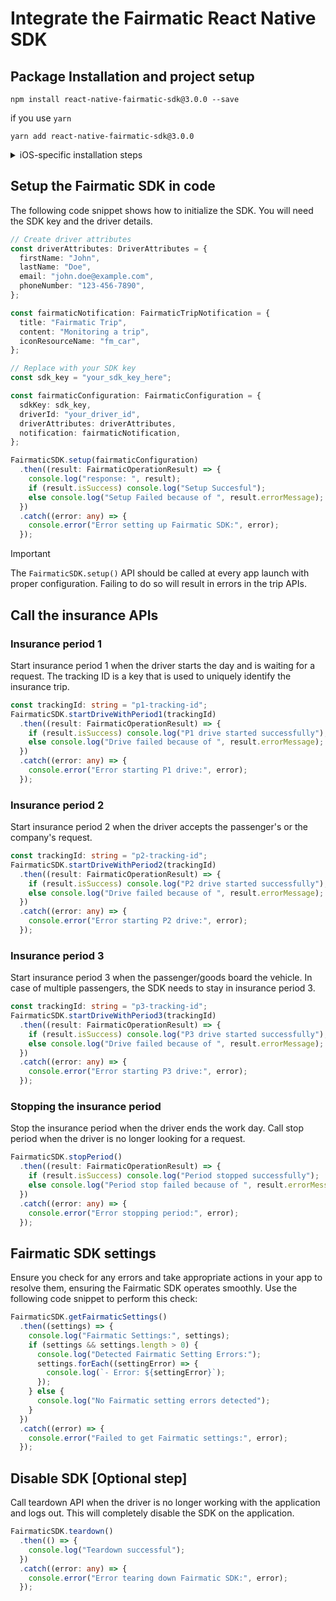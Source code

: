 # Integrate the Fairmatic React Native SDK

## Package Installation and project setup

```shell
npm install react-native-fairmatic-sdk@3.0.0 --save
```

if you use `yarn`

```shell
yarn add react-native-fairmatic-sdk@3.0.0
```

<details>

<summary>iOS-specific installation steps</summary>

## iOS-specific installation steps

### Podfile changes

In your project's `Podfile`, add the following lines:

```ruby
target 'YourApp' do
  use_frameworks! # The Fairmatic SDK is provided as a dynamic framework
  # your pods go here
  ......
  # Add Fairmatic iOS Pod dependency
  pod 'FairmaticSDK', :git => 'https://github.com/fairmatic/fairmatic-cocoapods', :tag => '3.0.0'
  pod 'react-native-fairmatic-sdk', :path => '../node_modules/react-native-fairmatic-sdk'
```
and run `cd ios & pod install`

> [!WARNING]
> Fairmatic React Native Library needs `use_frameworks!` which in turn will not work with Flipper. More on this can be read [here](https://github.com/facebook/flipper/issues/2414).

### Adjusting project settings

#### Background Modes

Allow background location updates and background fetch for your app:
On the project screen, click Capabilities → Turn Background Modes on → Select Location updates and Background Fetch

#### Permission-related keys in `Info.plist`

If your app does not already have them, please include the following keys in your app's `Info.plist`:

```xml
<key>NSLocationAlwaysAndWhenInUseUsageDescription</key>
<string>We need background location permission to provide you with
driving analytics</string>
<key>NSLocationWhenInUseUsageDescription</key>
<string>We need background location permission to provide you with
driving analytics</string>
<key>NSMotionUsageDescription</key>
<string>We use activity to detect your trips faster and more accurately.
This also reduces the amount of battery we use.</string>
<key>NSBluetoothAlwaysUsageDescription</key>
<string>Bluetooth</string>
<key>NSBluetoothPeripheralUsageDescription</key>
<string>Bluetooth</string>
```

> [!NOTE] 
> Even though we won't actually use Bluetooth features, Apple requires this message whenever Bluetooth code is present in an app. This is just a technical requirement.


#### Background task ID

For the Fairmatic SDK to be more accurate in uploading all trip data, it needs to have [background fetch capability](https://developer.apple.com/documentation/uikit/using-background-tasks-to-update-your-app) and a background task id declared in your Info.plist file. You must add the following line in `Info.plist` file:

```xml
<key>BGTaskSchedulerPermittedIdentifiers</key>
<array>
	<string>com.fairmatic.sdk.bgrefreshtask</string>
</array>
```

</details>

## Setup the Fairmatic SDK in code

The following code snippet shows how to initialize the SDK. You will need the SDK key and the driver details.

```typescript
// Create driver attributes
const driverAttributes: DriverAttributes = {
  firstName: "John",
  lastName: "Doe",
  email: "john.doe@example.com",
  phoneNumber: "123-456-7890",
};

const fairmaticNotification: FairmaticTripNotification = {
  title: "Fairmatic Trip",
  content: "Monitoring a trip",
  iconResourceName: "fm_car",
};

// Replace with your SDK key
const sdk_key = "your_sdk_key_here";

const fairmaticConfiguration: FairmaticConfiguration = {
  sdkKey: sdk_key,
  driverId: "your_driver_id",
  driverAttributes: driverAttributes,
  notification: fairmaticNotification,
};

FairmaticSDK.setup(fairmaticConfiguration)
  .then((result: FairmaticOperationResult) => {
    console.log("response: ", result);
    if (result.isSuccess) console.log("Setup Succesful");
    else console.log("Setup Failed because of ", result.errorMessage);
  })
  .catch((error: any) => {
    console.error("Error setting up Fairmatic SDK:", error);
  });
```

> [!IMPORTANT]
> The `FairmaticSDK.setup()` API should be called at every app launch with proper configuration. Failing to do so will result in errors in the trip APIs.

## Call the insurance APIs

### Insurance period 1
Start insurance period 1 when the driver starts the day and is waiting for a request. The tracking ID is a key that is used to uniquely identify the insurance trip.

```typescript
const trackingId: string = "p1-tracking-id";
FairmaticSDK.startDriveWithPeriod1(trackingId)
  .then((result: FairmaticOperationResult) => {
    if (result.isSuccess) console.log("P1 drive started successfully");
    else console.log("Drive failed because of ", result.errorMessage);
  })
  .catch((error: any) => {
    console.error("Error starting P1 drive:", error);
  });
```

### Insurance period 2
Start insurance period 2 when the driver accepts the passenger's or the company's request.

```typescript
const trackingId: string = "p2-tracking-id";
FairmaticSDK.startDriveWithPeriod2(trackingId)
  .then((result: FairmaticOperationResult) => {
    if (result.isSuccess) console.log("P2 drive started successfully");
    else console.log("Drive failed because of ", result.errorMessage);
  })
  .catch((error: any) => {
    console.error("Error starting P2 drive:", error);
  });
```

### Insurance period 3
Start insurance period 3 when the passenger/goods board the vehicle. In case of multiple passengers, the SDK needs to stay in insurance period 3.

```typescript
const trackingId: string = "p3-tracking-id";
FairmaticSDK.startDriveWithPeriod3(trackingId)
  .then((result: FairmaticOperationResult) => {
    if (result.isSuccess) console.log("P3 drive started successfully");
    else console.log("Drive failed because of ", result.errorMessage);
  })
  .catch((error: any) => {
    console.error("Error starting P3 drive:", error);
  });
```

### Stopping the insurance period
Stop the insurance period when the driver ends the work day. Call stop period when the driver is no longer looking for a request.

```typescript
FairmaticSDK.stopPeriod()
  .then((result: FairmaticOperationResult) => {
    if (result.isSuccess) console.log("Period stopped successfully");
    else console.log("Period stop failed because of ", result.errorMessage);
  })
  .catch((error: any) => {
    console.error("Error stopping period:", error);
  });
```

## Fairmatic SDK settings

Ensure you check for any errors and take appropriate actions in your app to resolve them, ensuring the Fairmatic SDK operates smoothly. Use the following code snippet to perform this check:

```typescript
FairmaticSDK.getFairmaticSettings()
  .then((settings) => {
    console.log("Fairmatic Settings:", settings);
    if (settings && settings.length > 0) {
      console.log("Detected Fairmatic Setting Errors:");
      settings.forEach((settingError) => {
        console.log(`- Error: ${settingError}`);
      });
    } else {
      console.log("No Fairmatic setting errors detected");
    }
  })
  .catch((error) => {
    console.error("Failed to get Fairmatic settings:", error);
  });
```

## Disable SDK [Optional step]
Call teardown API when the driver is no longer working with the application and logs out. This will completely disable the SDK on the application.

```typescript
FairmaticSDK.teardown()
  .then(() => {
    console.log("Teardown successful");
  })
  .catch((error: any) => {
    console.error("Error tearing down Fairmatic SDK:", error);
  });
```
